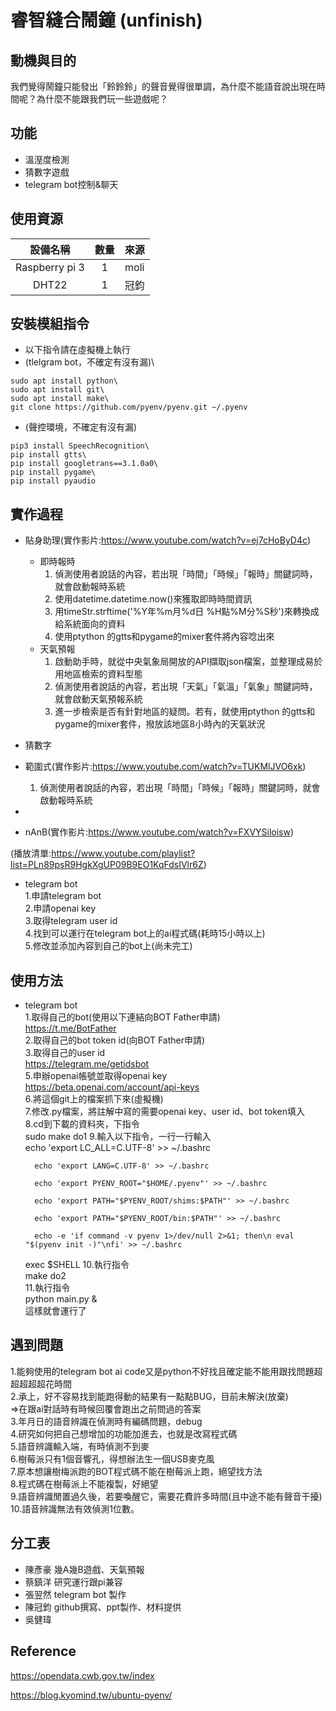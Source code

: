 睿智縫合鬧鐘 (unfinish)
===============

動機與目的
---------------
我們覺得鬧鐘只能發出「鈴鈴鈴」的聲音覺得很單調，為什麼不能語音說出現在時間呢？為什麼不能跟我們玩一些遊戲呢？



功能
---------------
* 溫溼度檢測
* 猜數字遊戲
* telegram bot控制&聊天


使用資源
---------------

|      設備名稱      | 數量 |  來源  |
|      :-----:      | :--: |  :--: |
|  Raspberry pi 3   |  1   |  moli |
|      DHT22        |  1   |  冠鈞  |


安裝模組指令
---------------
* 以下指令請在虛擬機上執行
* (tlelgram bot，不確定有沒有漏)\
```
sudo apt install python\
sudo apt install git\
sudo apt install make\
git clone https://github.com/pyenv/pyenv.git ~/.pyenv
```
* (聲控環境，不確定有沒有漏)
```
pip3 install SpeechRecognition\
pip install gtts\
pip install googletrans==3.1.0a0\
pip install pygame\
pip install pyaudio
```

實作過程
---------------

* 貼身助理(實作影片:https://www.youtube.com/watch?v=ej7cHoByD4c)
  - 即時報時
    1. 偵測使用者說話的內容，若出現「時間」「時候」「報時」關鍵詞時，就會啟動報時系統
    2. 使用datetime.datetime.now()來獲取即時時間資訊
    3. 用timeStr.strftime('%Y年%m月%d日 %H點%M分%S秒')來轉換成給系統面向的資料
    4. 使用ptython 的gtts和pygame的mixer套件將內容唸出來
  - 天氣預報
    1.  啟動助手時，就從中央氣象局開放的API擷取json檔案，並整理成易於用地區檢索的資料型態
    2.  偵測使用者說話的內容，若出現「天氣」「氣溫」「氣象」關鍵詞時，就會啟動天氣預報系統
    3.  進一步檢索是否有針對地區的疑問。若有，就使用ptython 的gtts和pygame的mixer套件，撥放該地區8小時內的天氣狀況


* 猜數字
 - 範圍式(實作影片:https://www.youtube.com/watch?v=TUKMlJVO6xk)
    1. 偵測使用者說話的內容，若出現「時間」「時候」「報時」關鍵詞時，就會啟動報時系統
 - 

 - nAnB(實作影片:https://www.youtube.com/watch?v=FXVYSiloisw)
 
(播放清單:https://www.youtube.com/playlist?list=PLn89psR9HgkXgUP09B9EO1KqFdsIVlr6Z)

* telegram bot \
    1.申請telegram bot \
    2.申請openai key \
    3.取得telegram user id \
    4.找到可以運行在telegram bot上的ai程式碼(耗時15小時以上) \
    5.修改並添加內容到自己的bot上(尚未完工)

使用方法
---------------
* telegram bot\
    1.取得自己的bot(使用以下連結向BOT Father申請)\
    https://t.me/BotFather \
    2.取得自己的bot token id(向BOT Father申請)\
    3.取得自己的user id\
    https://telegram.me/getidsbot \
    5.申辦openai帳號並取得openai key\
    https://beta.openai.com/account/api-keys \
    6.將這個git上的檔案抓下來(虛擬機) \
    7.修改.py檔案，將註解中寫的需要openai key、user id、bot token填入 \
    8.cd到下載的資料夾，下指令 \
        sudo make do1
    9.輸入以下指令，一行一行輸入 \
        echo 'export LC_ALL=C.UTF-8' >> ~/.bashrc

        echo 'export LANG=C.UTF-8' >> ~/.bashrc

        echo 'export PYENV_ROOT="$HOME/.pyenv"' >> ~/.bashrc

        echo 'export PATH="$PYENV_ROOT/shims:$PATH"' >> ~/.bashrc

        echo 'export PATH="$PYENV_ROOT/bin:$PATH"' >> ~/.bashrc

        echo -e 'if command -v pyenv 1>/dev/null 2>&1; then\n eval "$(pyenv init -)"\nfi' >> ~/.bashrc

    exec $SHELL
    10.執行指令 \
        make do2   \
    11.執行指令  \
        python main.py &  \
    這樣就會運行了


遇到問題
---------------
1.能夠使用的telegram bot ai code又是python不好找且確定能不能用跟找問題超超超超超花時間 \
2.承上，好不容易找到能跑得動的結果有一點點BUG，目前未解決(放棄) \
    =>在跟ai對話時有時候回覆會跑出之前問過的答案 \
3.年月日的語音辨識在偵測時有編碼問題，debug \
4.研究如何把自己想增加的功能加進去，也就是改寫程式碼 \
5.語音辨識輸入端，有時偵測不到麥 \
6.樹莓派只有1個音響孔，得想辦法生一個USB麥克風 \
7.原本想讓樹梅派跑的BOT程式碼不能在樹莓派上跑，絕望找方法 \
8.程式碼在樹莓派上不能複製，好絕望 \
9.語音辨識閒置過久後，若要喚醒它，需要花費許多時間(且中途不能有聲音干擾) \
10.語音辨識無法有效偵測1位數。

分工表
---------------
* 陳彥豪 幾A幾B遊戲、天氣預報
* 蔡鎮洋 研究運行跟pi兼容
* 張翌然 telegram bot 製作
* 陳冠鈞 github撰寫、ppt製作、材料提供
* 吳健瑋

Reference
---------------

https://opendata.cwb.gov.tw/index

https://blog.kyomind.tw/ubuntu-pyenv/
